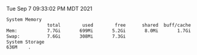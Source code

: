 Tue Sep  7 09:33:02 PM MDT 2021
```bash
System Memory
               total        used        free      shared  buff/cache   available
Mem:           7.7Gi       699Mi       5.2Gi       8.0Mi       1.7Gi       6.6Gi
Swap:          7.6Gi       308Mi       7.3Gi
System Storage
636M	.
```
